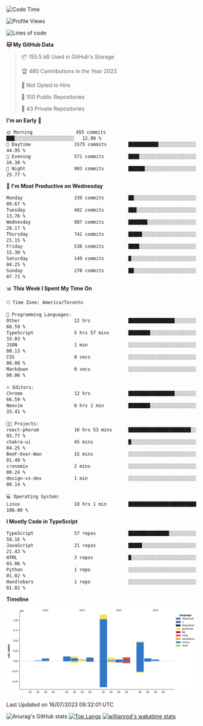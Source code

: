 <!--START_SECTION:waka-->
![Code Time](http://img.shields.io/badge/Code%20Time-405%20hrs%2031%20mins-blue)

![Profile Views](http://img.shields.io/badge/Profile%20Views-0-blue)

![Lines of code](https://img.shields.io/badge/From%20Hello%20World%20I%27ve%20Written-2.3%20million%20lines%20of%20code-blue)

**🐱 My GitHub Data** 

> 📦 155.5 kB Used in GitHub's Storage 
 > 
> 🏆 480 Contributions in the Year 2023
 > 
> 🚫 Not Opted to Hire
 > 
> 📜 100 Public Repositories 
 > 
> 🔑 43 Private Repositories 
 > 
**I'm an Early 🐤** 

```text
🌞 Morning                455 commits         ███░░░░░░░░░░░░░░░░░░░░░░   12.99 % 
🌆 Daytime                1575 commits        ███████████░░░░░░░░░░░░░░   44.95 % 
🌃 Evening                571 commits         ████░░░░░░░░░░░░░░░░░░░░░   16.30 % 
🌙 Night                  903 commits         ██████░░░░░░░░░░░░░░░░░░░   25.77 % 
```
📅 **I'm Most Productive on Wednesday** 

```text
Monday                   339 commits         ██░░░░░░░░░░░░░░░░░░░░░░░   09.67 % 
Tuesday                  482 commits         ███░░░░░░░░░░░░░░░░░░░░░░   13.76 % 
Wednesday                987 commits         ███████░░░░░░░░░░░░░░░░░░   28.17 % 
Thursday                 741 commits         █████░░░░░░░░░░░░░░░░░░░░   21.15 % 
Friday                   536 commits         ████░░░░░░░░░░░░░░░░░░░░░   15.30 % 
Saturday                 149 commits         █░░░░░░░░░░░░░░░░░░░░░░░░   04.25 % 
Sunday                   270 commits         ██░░░░░░░░░░░░░░░░░░░░░░░   07.71 % 
```


📊 **This Week I Spent My Time On** 

```text
🕑︎ Time Zone: America/Toronto

💬 Programming Languages: 
Other                    12 hrs              █████████████████░░░░░░░░   66.59 % 
TypeScript               5 hrs 57 mins       ████████░░░░░░░░░░░░░░░░░   33.03 % 
JSON                     1 min               ░░░░░░░░░░░░░░░░░░░░░░░░░   00.13 % 
CSS                      0 secs              ░░░░░░░░░░░░░░░░░░░░░░░░░   00.08 % 
Markdown                 0 secs              ░░░░░░░░░░░░░░░░░░░░░░░░░   00.06 % 

🔥 Editors: 
Chrome                   12 hrs              █████████████████░░░░░░░░   66.59 % 
Neovim                   6 hrs 1 min         ████████░░░░░░░░░░░░░░░░░   33.41 % 

🐱‍💻 Projects: 
react-phorum             16 hrs 53 mins      ███████████████████████░░   93.77 % 
chakra-ui                45 mins             █░░░░░░░░░░░░░░░░░░░░░░░░   04.25 % 
BeeF-Over-Wan            15 mins             ░░░░░░░░░░░░░░░░░░░░░░░░░   01.40 % 
cronomix                 2 mins              ░░░░░░░░░░░░░░░░░░░░░░░░░   00.24 % 
design-vs-dev            1 min               ░░░░░░░░░░░░░░░░░░░░░░░░░   00.14 % 

💻 Operating System: 
Linux                    18 hrs 1 min        █████████████████████████   100.00 % 
```

**I Mostly Code in TypeScript** 

```text
TypeScript               57 repos            ███████████████░░░░░░░░░░   58.16 % 
JavaScript               21 repos            █████░░░░░░░░░░░░░░░░░░░░   21.43 % 
HTML                     3 repos             █░░░░░░░░░░░░░░░░░░░░░░░░   03.06 % 
Python                   1 repo              ░░░░░░░░░░░░░░░░░░░░░░░░░   01.02 % 
Handlebars               1 repo              ░░░░░░░░░░░░░░░░░░░░░░░░░   01.02 % 
```



**Timeline**

![Lines of Code chart](https://raw.githubusercontent.com/wise-introvert/wise-introvert/master/assets/bar_graph.png)


 Last Updated on 16/07/2023 09:32:01 UTC
<!--END_SECTION:waka-->

![Anurag's GitHub stats](https://github-readme-stats.vercel.app/api?username=wise-introvert&count_private=true&show_icons=true)
[![Top Langs](https://github-readme-stats.vercel.app/api/top-langs/?username=wise-introvert&langs_count=10)](https://github.com/anuraghazra/github-readme-stats)
[![willianrod's wakatime stats](https://github-readme-stats.vercel.app/api/wakatime?username=wiseintrovert)](https://github.com/anuraghazra/github-readme-stats)
